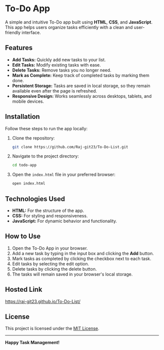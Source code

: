 # To-Do App

A simple and intuitive To-Do app built using **HTML**, **CSS**, and **JavaScript**. This app helps users organize tasks efficiently with a clean and user-friendly interface.

## Features
- **Add Tasks:** Quickly add new tasks to your list.
- **Edit Tasks:** Modify existing tasks with ease.
- **Delete Tasks:** Remove tasks you no longer need.
- **Mark as Complete:** Keep track of completed tasks by marking them done.
- **Persistent Storage:** Tasks are saved in local storage, so they remain available even after the page is refreshed.
- **Responsive Design:** Works seamlessly across desktops, tablets, and mobile devices.

## Installation
Follow these steps to run the app locally:

1. Clone the repository:
   ```bash
   git clone https://github.com/Raj-git23/To-Do-List.git
   ```
2. Navigate to the project directory:
   ```bash
   cd todo-app
   ```
3. Open the `index.html` file in your preferred browser:
   ```bash
   open index.html
   ```

## Technologies Used
- **HTML:** For the structure of the app.
- **CSS:** For styling and responsiveness.
- **JavaScript:** For dynamic behavior and functionality.

## How to Use
1. Open the To-Do App in your browser.
2. Add a new task by typing in the input box and clicking the **Add** button.
3. Mark tasks as completed by clicking the checkbox next to each task.
4. Edit tasks by selecting the edit option.
5. Delete tasks by clicking the delete button.
6. The tasks will remain saved in your browser's local storage.

## Hosted Link
https://raj-git23.github.io/To-Do-List/ 

## License
This project is licensed under the [MIT License](LICENSE).

---

**Happy Task Management!**
